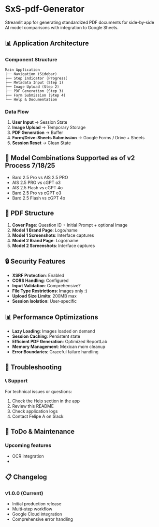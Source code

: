 # SxS-pdf-Generator

Streamlit app for generating standardized PDF documents for side-by-side AI model comparisons with integration to Google Sheets.

## 📊 Application Architecture

### Component Structure
```
Main Application
├── Navigation (Sidebar)
├── Step Indicator (Progress)
├── Metadata Input (Step 1)
├── Image Upload (Step 2)
├── PDF Generation (Step 3)
├── Form Submission (Step 4)
└── Help & Documentation
```

### Data Flow
1. **User Input** → Session State
2. **Image Upload** → Temporary Storage
3. **PDF Generation** → Buffer
4. **Form/Drive-Sheets Submission** → Google Forms / Drive + Sheets
5. **Session Reset** → Clean State

## 🎯 Model Combinations Supported as of v2 Process 7/18/25

- Bard 2.5 Pro vs AIS 2.5 PRO
- AIS 2.5 PRO vs cGPT o3
- AIS 2.5 Flash vs cGPT 4o
- Bard 2.5 Pro vs cGPT o3
- Bard 2.5 Flash vs cGPT 4o

## 📄 PDF Structure

1. **Cover Page**: Question ID + Initial Prompt + optional Image
2. **Model 1 Brand Page**: Logo/name
3. **Model 1 Screenshots**: Interface captures
4. **Model 2 Brand Page**: Logo/name
5. **Model 2 Screenshots**: Interface captures

## 🔒 Security Features

- **XSRF Protection**: Enabled
- **CORS Handling**: Configured
- **Input Validation**: Comprehensive?
- **File Type Restrictions**: Images only :)
- **Upload Size Limits**: 200MB max
- **Session Isolation**: User-specific

## 📊 Performance Optimizations

- **Lazy Loading**: Images loaded on demand
- **Session Caching**: Persistent state
- **Efficient PDF Generation**: Optimized ReportLab
- **Memory Management**: Mexican mom cleanup
- **Error Boundaries**: Graceful failure handling

## 🔧 Troubleshooting

### 📞 Support

For technical issues or questions:
1. Check the Help section in the app
2. Review this README
3. Check application logs
4. Contact Felipe A on Slack

## 🔄 ToDo & Maintenance

### Upcoming features
- OCR integration
- 

## 📋 Changelog

### v1.0.0 (Current)
- Initial production release
- Multi-step workflow
- Google Cloud integration
- Comprehensive error handling
